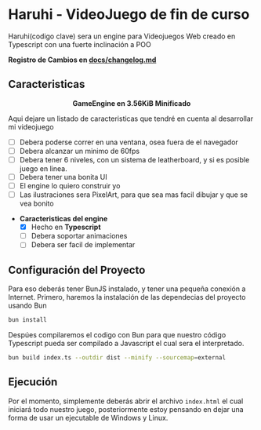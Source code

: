 # Haruhi - VideoJuego de fin de curso
Haruhi(codigo clave) sera un engine para Videojuegos Web creado en Typescript con una fuerte inclinación a POO

**Registro de Cambios en [docs/changelog.md](docs/changelog.md)**

## Caracteristicas
**<center>GameEngine en 3.56KiB Minificado</center>**

Aqui dejare un listado de caracteristicas que tendré en cuenta al desarrollar mi videojuego
- [ ] Debera poderse correr en una ventana, osea fuera de el navegador
- [ ] Debera alcanzar un minimo de 60fps
- [ ] Debera tener 6 niveles, con un sistema de leatherboard, y si es posible juego en linea.
- [ ] Debera tener una bonita UI
- [ ] El engine lo quiero construir yo
- [ ] Las ilustraciones sera PixelArt, para que sea mas facil dibujar y que se vea bonito
- **Caracteristicas del engine**
    - [x] Hecho en **Typescript**
    - [ ] Debera soportar animaciones
    - [ ] Debera ser facil de implementar

## Configuración del Proyecto
Para eso deberás tener BunJS instalado, y tener una pequeña conexión a Internet.
Primero, haremos la instalación de las dependecias del proyecto usando Bun
```bash
bun install
```
Despúes compilaremos el codigo con Bun para que nuestro código Typescript pueda
ser compilado a Javascript el cual sera el interpretado.
```bash
bun build index.ts --outdir dist --minify --sourcemap=external
```

## Ejecución
Por el momento, simplemente deberás abrir el archivo `index.html` el cual iniciará
todo nuestro juego, posteriormente estoy pensando en dejar una forma de usar un ejecutable de
Windows y Linux.